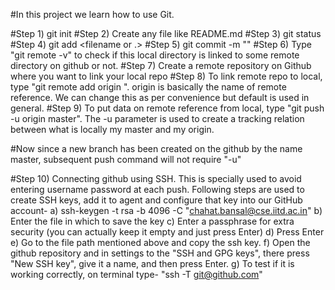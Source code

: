 #In this project we learn how to use Git.

#Step 1) git init <folderNameForLocalRepo>
#Step 2) Create any file like README.md
#Step 3) git status
#Step 4) git add <filename or .>
#Step 5) git commit -m "<message to commit to local directory>"
#Step 6) Type "git remote -v" to check if this local directory is linked to some remote directory on github or not.
#Step 7) Create a remote repository on Github where you want to link your local repo
#Step 8) To link remote repo to local, type "git remote add origin <link of repo>". origin is basically the name of remote reference. We can change this as per convenience but default is used in general.
#Step 9) To put data on remote reference from local, type "git push -u origin master". The -u parameter is used to create a tracking relation between what is locally my master and my origin.

#Now since a new branch has been created on the github by the name master, subsequent push command will not require "-u"

#Step 10) Connecting github using SSH. This is specially used to avoid entering username password at each push. Following steps are used to create SSH keys, add it to agent and configure that key into our GitHub account-
	a) ssh-keygen -t rsa -b 4096 -C "chahat.bansal@cse.iitd.ac.in" 
	b) Enter the file in which to save the key
	c) Enter a passphrase for extra security (you can actually keep it empty and just press Enter)
	d) Press Enter
	e) Go to the file path mentioned above and copy the ssh key. 
	f) Open the github repository and in settings to the "SSH and GPG keys", there press "New SSH key", give it a name, and then press Enter.
	g) To test if it is working correctly, on terminal type- "ssh -T git@github.com"

	




